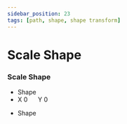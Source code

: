 ```yaml
---
sidebar_position: 23
tags: [path, shape, shape transform]
---
```


# Scale Shape

<div className="patch-container">
    <div className="patch processor">
        <h3>Scale Shape</h3>
        <ul className="inputs">
            <li>Shape</li>
            <li>X <span>0</span> &nbsp;&nbsp;&nbsp;&nbsp; Y <span>0</span></li>
        </ul>
        <ul className="outputs">
            <li>Shape</li>
        </ul>
    </div>
</div>